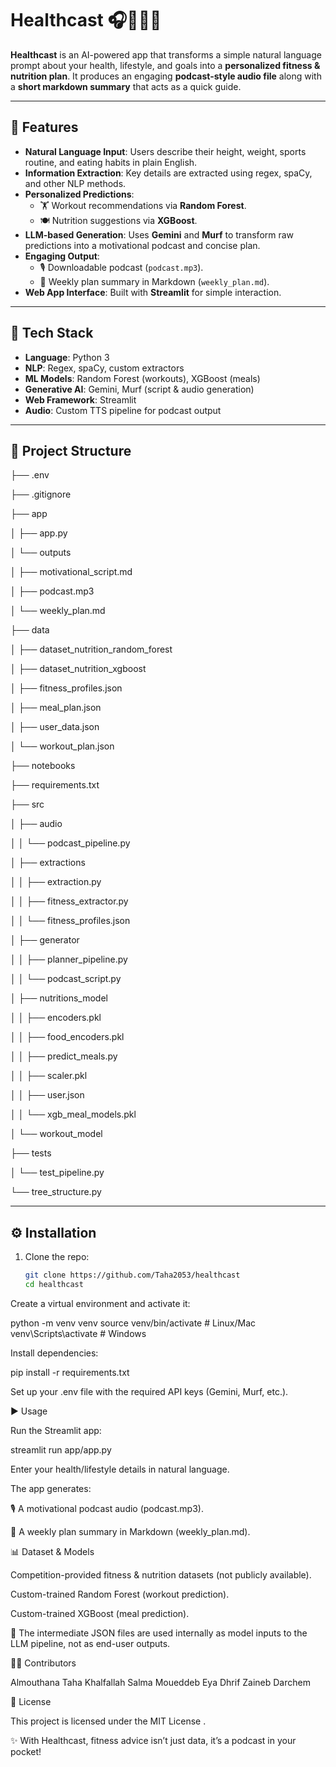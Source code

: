 # Healthcast 🎧🏋️‍♀️🍎  

**Healthcast** is an AI-powered app that transforms a simple natural language prompt about your health, lifestyle, and goals into a **personalized fitness & nutrition plan**. It produces an engaging **podcast-style audio file** along with a **short markdown summary** that acts as a quick guide.  

---

## 🚀 Features  

- **Natural Language Input**: Users describe their height, weight, sports routine, and eating habits in plain English.  
- **Information Extraction**: Key details are extracted using regex, spaCy, and other NLP methods.  
- **Personalized Predictions**:  
  - 🏋️ Workout recommendations via **Random Forest**.  
  - 🍽️ Nutrition suggestions via **XGBoost**.  
- **LLM-based Generation**: Uses **Gemini** and **Murf** to transform raw predictions into a motivational podcast and concise plan.  
- **Engaging Output**:  
  - 🎙️ Downloadable podcast (`podcast.mp3`).  
  - 📑 Weekly plan summary in Markdown (`weekly_plan.md`).  
- **Web App Interface**: Built with **Streamlit** for simple interaction.  

---

## 🧩 Tech Stack  

- **Language**: Python 3  
- **NLP**: Regex, spaCy, custom extractors  
- **ML Models**: Random Forest (workouts), XGBoost (meals)  
- **Generative AI**: Gemini, Murf (script & audio generation)  
- **Web Framework**: Streamlit  
- **Audio**: Custom TTS pipeline for podcast output  

---

## 📂 Project Structure  

├── .env

├── .gitignore

├── app

│ ├── app.py

│ └── outputs

│ ├── motivational_script.md

│ ├── podcast.mp3

│ └── weekly_plan.md

├── data

│ ├── dataset_nutrition_random_forest

│ ├── dataset_nutrition_xgboost

│ ├── fitness_profiles.json

│ ├── meal_plan.json

│ ├── user_data.json

│ └── workout_plan.json

├── notebooks

├── requirements.txt

├── src

│ ├── audio

│ │ └── podcast_pipeline.py

│ ├── extractions

│ │ ├── extraction.py

│ │ ├── fitness_extractor.py

│ │ └── fitness_profiles.json

│ ├── generator

│ │ ├── planner_pipeline.py

│ │ └── podcast_script.py

│ ├── nutritions_model

│ │ ├── encoders.pkl

│ │ ├── food_encoders.pkl

│ │ ├── predict_meals.py

│ │ ├── scaler.pkl

│ │ ├── user.json

│ │ └── xgb_meal_models.pkl

│ └── workout_model

├── tests

│ └── test_pipeline.py

└── tree_structure.py


---

## ⚙️ Installation  

1. Clone the repo:  
   ```bash
   git clone https://github.com/Taha2053/healthcast
   cd healthcast


Create a virtual environment and activate it:

python -m venv venv
source venv/bin/activate   # Linux/Mac
venv\Scripts\activate      # Windows


Install dependencies:

pip install -r requirements.txt


Set up your .env file with the required API keys (Gemini, Murf, etc.).

▶️ Usage

Run the Streamlit app:

streamlit run app/app.py


Enter your health/lifestyle details in natural language.

The app generates:

🎙️ A motivational podcast audio (podcast.mp3).

📑 A weekly plan summary in Markdown (weekly_plan.md).

📊 Dataset & Models

Competition-provided fitness & nutrition datasets (not publicly available).

Custom-trained Random Forest (workout prediction).

Custom-trained XGBoost (meal prediction).

📝 The intermediate JSON files are used internally as model inputs to the LLM pipeline, not as end-user outputs.


👨‍💻 Contributors

Almouthana Taha Khalfallah
Salma Moueddeb
Eya Dhrif
Zaineb Darchem

📜 License

This project is licensed under the MIT License
.

✨ With Healthcast, fitness advice isn’t just data, it’s a podcast in your pocket!
